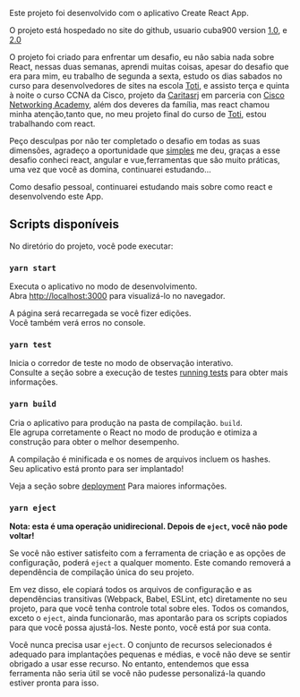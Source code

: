 Este projeto foi desenvolvido com o aplicativo Create React App.

O projeto está hospedado no site do github, usuario cuba900 version [1.0](https://github.com/cuba900/simples-banck), e [2.0]()

O projeto foi criado para enfrentar um desafio, eu não sabia nada sobre React, nessas duas semanas, aprendi muitas coisas, apesar do desafio que era para mim, eu trabalho de segunda a sexta, estudo os dias sabados no curso para desenvolvedores de sites na escola [Toti](https://toti.site/), e assisto terça e quinta à noite o curso CCNA da Cisco, projeto da [Caritasrj](http://www.caritas-rj.org.br/) em parceria con [Cisco Networking Academy](https://www.netacad.com/pt-br), além dos deveres da família, mas react chamou minha atenção,tanto que, no meu projeto final do curso de [Toti](https://toti.site/), estou trabalhando com react.

Peço desculpas por não ter completado o desafio em todas as suas dimensões, agradeço a oportunidade que [simples](https://contasimples.com/) me deu, graças a esse desafio conheci react, angular e vue,ferramentas que são muito práticas, uma vez que você as domina, continuarei estudando...

Como desafio pessoal, continuarei estudando mais sobre como react e desenvolvendo este App.

## Scripts disponíveis

No diretório do projeto, você pode executar:

### `yarn start`

Executa o aplicativo no modo de desenvolvimento.<br />
Abra [http://localhost:3000](http://localhost:3000) para visualizá-lo no navegador.

A página será recarregada se você fizer edições.<br />
Você também verá erros no console.

### `yarn test`

Inicia o corredor de teste no modo de observação interativo.<br />
Consulte a seção sobre a execução de testes [running tests](https://facebook.github.io/create-react-app/docs/running-tests) para obter mais informações.

### `yarn build`

Cria o aplicativo para produção na pasta de compilação. `build`.<br />
Ele agrupa corretamente o React no modo de produção e otimiza a construção para obter o melhor desempenho.

A compilação é minificada e os nomes de arquivos incluem os hashes.<br />
Seu aplicativo está pronto para ser implantado!

Veja a seção sobre [deployment](https://facebook.github.io/create-react-app/docs/deployment) Para maiores informações.

### `yarn eject`

**Nota: esta é uma operação unidirecional. Depois de `eject`, você não pode voltar!**

Se você não estiver satisfeito com a ferramenta de criação e as opções de configuração, poderá `eject` a qualquer momento. Este comando removerá a dependência de compilação única do seu projeto.

Em vez disso, ele copiará todos os arquivos de configuração e as dependências transitivas (Webpack, Babel, ESLint, etc) diretamente no seu projeto, para que você tenha controle total sobre eles. Todos os comandos, exceto o `eject`, ainda funcionarão, mas apontarão para os scripts copiados para que você possa ajustá-los. Neste ponto, você está por sua conta.

Você nunca precisa usar `eject`. O conjunto de recursos selecionados é adequado para implantações pequenas e médias, e você não deve se sentir obrigado a usar esse recurso. No entanto, entendemos que essa ferramenta não seria útil se você não pudesse personalizá-la quando estiver pronta para isso.






